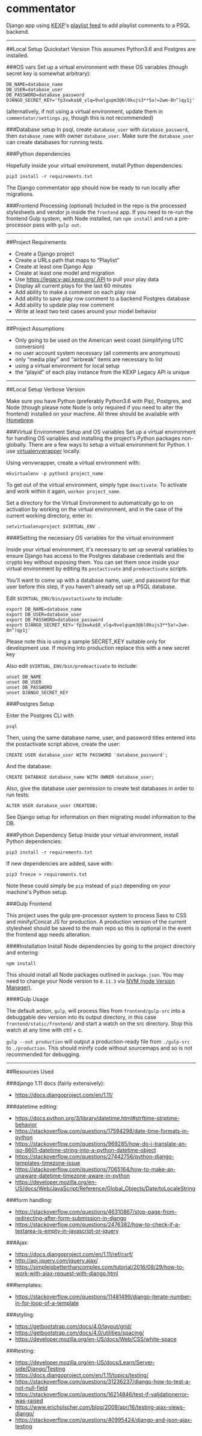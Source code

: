 # commentator
Django app using [KEXP](https://kexp.org/)'s [playlist feed](http://128.208.196.80/) to add playlist comments to a PSQL backend.

---
##Local Setup Quickstart Version
This assumes Python3.6 and Postgres are installed.

###OS vars
Set up a virtual environment with these OS variables (though secret key is somewhat arbitrary):
```
DB_NAME=database_name
DB_USER=database_user
DB_PASSWORD=database_password
DJANGO_SECRET_KEY='fp3xwka$0_vlq=9velgupm3@bl0kujs3**5a!=2wm-8n^)qy1j'
```
(alternatively, if not using a virtual environment, update them in `commentator/settings.py`, though this is not recommended)

###Database setup
In psql, create `database_user` with `database_password`, then `database_name` with owner  `database_user`. Make sure the `database_user` can create databases for running tests.

###Python dependencies

Hopefully inside your virtual environment, install Python dependencies:
```
pip3 install -r requirements.txt
```
The Django commentator app should now be ready to run locally after migrations.

###Frontend Processing (optional)
Included in the repo is the processed stylesheets and vendor js inside the `frontend` app. If you need to re-run the frontend Gulp system, with Node installed, run `npm install` and run a pre-processor pass with `gulp out`.

---
##Project Requirements
  - Create a Django project
  - Create a URLs path that maps to “Playlist”
  - Create at least one Django App
  - Create at least one model and migration
  - Use https://legacy-api.kexp.org/ API to pull your play data
  - Display all current plays for the last 60 minutes
  - Add ability to make a comment on each play row
  - Add ability to save play row comment to a backend Postgres database
  - Add ability to update play row comment
  - Write at least two test cases around your model behavior

---
##Project Assumptions
  - Only going to be used on the American west coast (simplifying UTC conversion)
  - no user account system necessary (all comments are anonymous)
  - only “media play” and “airbreak” items are necessary to list
  - using a virtual environment for local setup
  - the “playid” of each play instance from the KEXP Legacy API is unique

---
##Local Setup Verbose Version

Make sure you have Python (preferably Python3.6 with Pip), Postgres, and Node (though please note Node is only required if you need to alter the frontend) installed on your machine. All three should be available with [Homebrew](https://brew.sh/).

###Virtual Environment Setup and OS variables
Set up a virtual environment for handling OS variables and installing the project's Python packages non-globally. There are a few ways to setup a virtual environment for Python. I use [virtualenvwrapper](https://virtualenvwrapper.readthedocs.io/en/latest/#) locally.

Using venvwrapper, create a virtual environment with:
```
mkvirtualenv -p python3 project_name
```
To get out of the virtual environment, simply type `deactivate`. To activate and work within it again, `workon project_name`.

Set a directory for the Virtual Environment to automatically go to on activation by working on the virtual environment, and in the case of the current working directory, enter in:
```
setvirtualenvproject $VIRTUAL_ENV .
```

####Setting the necessary OS variables for the virtual environment

Inside your virtual environment, it's necessary to set up several variables to ensure Django has access to the Postgres database credentials and the crypto key without exposing them. You can set them once inside your virtual environment by editing its `postactivate` and `predeactivate` scripts.

You'll want to come up with a database name, user, and password for that user before this step, if you haven't already set up a PSQL database.

Edit `$VIRTUAL_ENV/bin/postactivate` to include:
```
export DB_NAME=database_name
export DB_USER=database_user
export DB_PASSWORD=database_password
export DJANGO_SECRET_KEY='fp3xwka$0_vlq=9velgupm3@bl0kujs3**5a!=2wm-8n^)qy1j'

```
Please note this is using a sample SECRET_KEY suitable only for development use. If moving into production replace this with a new secret key

Also edit  `$VIRTUAL_ENV/bin/predeactivate` to include:

```
unset DB_NAME
unset DB_USER
unset DB_PASSWORD
unset DJANGO_SECRET_KEY

```

###Postgres Setup

Enter the Postgres CLI with
```
psql
```
Then, using the same database name, user, and password titles entered into the postactivate script above, create the user:

```
CREATE USER database_user WITH PASSWORD 'database_password';
```

And the database:
```
CREATE DATABASE database_name WITH OWNER database_user;
```

Also, give the database user permission to create test databases in order to run tests:
```
ALTER USER database_user CREATEDB;
```
See Django setup for information on then migrating model information to the DB.

###Python Dependency Setup
Inside your virtual environment, install Python dependencies:
```
pip3 install -r requirements.txt
```

If new dependencies are added, save with:
```
pip3 freeze > requirements.txt

```
Note these could simply be `pip` instead of `pip3` depending on your machine's Python setup.


###Gulp Frontend

This project uses the gulp pre-processor system to process Sass to CSS and minify/Concat JS for production. A production version of the current stylesheet should be saved to the main repo so this is optional in the event the frontend app needs alteration.

####Installation
Install Node dependencies by going to the project directory and entering:
```
npm install
```
This should install all Node packages outlined in `package.json`. You may need to change your Node version to `8.11.3` via [NVM (node Version Manager)](https://github.com/creationix/nvm).

####Gulp Usage

The default action, `gulp`, will process files from `frontend/gulp-src` into a debuggable dev version into its output directory, in this case `frontend/static/frontend/` and start a watch on the src directory. Stop this watch at any time with ctrl + c.

`gulp --out production` will output a production-ready file from `./gulp-src` to `./production`. This should minify code without sourcemaps and so is not recommended for debugging.

---

##Resources Used

###django 1.11 docs (fairly extensively):
  - https://docs.djangoproject.com/en/1.11/

###datetime editing:
  - https://docs.python.org/3/library/datetime.html#strftime-strptime-behavior
  - https://stackoverflow.com/questions/17594298/date-time-formats-in-python
  - https://stackoverflow.com/questions/969285/how-do-i-translate-an-iso-8601-datetime-string-into-a-python-datetime-object
  - https://stackoverflow.com/questions/27442756/python-django-templates-timezone-issue
  - https://stackoverflow.com/questions/7065164/how-to-make-an-unaware-datetime-timezone-aware-in-python
  - https://developer.mozilla.org/en-US/docs/Web/JavaScript/Reference/Global_Objects/Date/toLocaleString

###form handling:
  - https://stackoverflow.com/questions/46310867/stop-page-from-redirecting-after-form-submission-in-django
  - https://stackoverflow.com/questions/2476382/how-to-check-if-a-textarea-is-empty-in-javascript-or-jquery

###Ajax:
  - https://docs.djangoproject.com/en/1.11/ref/csrf/
  - http://api.jquery.com/jquery.ajax/
  - https://simpleisbetterthancomplex.com/tutorial/2016/08/29/how-to-work-with-ajax-request-with-django.html

###templates:
  - https://stackoverflow.com/questions/11481499/django-iterate-number-in-for-loop-of-a-template

###styling:
  - https://getbootstrap.com/docs/4.0/layout/grid/
  - https://getbootstrap.com/docs/4.0/utilities/spacing/
  - https://developer.mozilla.org/en-US/docs/Web/CSS/white-space

###testing:
  - https://developer.mozilla.org/en-US/docs/Learn/Server-side/Django/Testing
  - https://docs.djangoproject.com/en/1.11/topics/testing/
  - https://stackoverflow.com/questions/31236237/django-how-to-test-a-not-null-field
  - https://stackoverflow.com/questions/16214846/test-if-validationerror-was-raised
  - https://www.ericholscher.com/blog/2009/apr/16/testing-ajax-views-django/
  - https://stackoverflow.com/questions/40995424/django-and-json-ajax-testing
